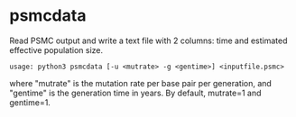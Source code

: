 # psmcdata
Read PSMC output and write a text file with 2 columns: time and
estimated effective population size.

    usage: python3 psmcdata [-u <mutrate> -g <gentime>] <inputfile.psmc>

where "mutrate" is the mutation rate per base pair per generation, and
"gentime" is the generation time in years. By default, mutrate=1 and
gentime=1.

